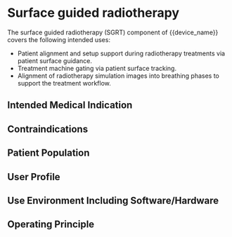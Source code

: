 <!--
Copyright (C) 2022 Radiotherapy AI Holdings Pty Ltd
Copyright (C) 2021-2022 OpenRegulatory (OpenReg GmbH)
This work is licensed under the Creative Commons Attribution 4.0 International
License. <http://creativecommons.org/licenses/by/4.0/>.

Original work by OpenRegulatory available at
<https://github.com/openregulatory/templates>
-->

# Surface guided radiotherapy

The surface guided radiotherapy (SGRT) component of {{device_name}} covers the
following intended uses:

- Patient alignment and setup support during radiotherapy treatments via
  patient surface guidance.
- Treatment machine gating via patient surface tracking.
- Alignment of radiotherapy simulation images into breathing phases to support
  the treatment workflow.

## Intended Medical Indication

<!-- > Describe the condition(s) and/or disease(s) to be screened, monitored,
> treated, diagnosed, or prevented by your software. Importantly, also list
> exclusion criteria: Maybe patients with a certain diagnosis should not be
> using your device. -->

## Contraindications

<!-- > List anything that you want to explicitly exclude from your intended use. -->

## Patient Population

<!-- > Describe the patient population your software is intended to be used on. Note
> that this may overlap with the user profile (section below), but not
> necessarily. Your software could be used by physicians to diagnose diseases
> in patients, so in that case, they don't overlap. Some ideas for
> characteristics to describe: Age group, weight range, health, condition(s). -->

## User Profile

<!-- > Describe the typical user of the software. Some ideas could be:
> Qualifications, prior training (for your software), technical proficiency,
> time spent using the software. -->

## Use Environment Including Software/Hardware

<!-- > Describe the typical use environment. What sort of devices is this running
> on? Does the software only run on one device or on multiple devices? Is it
> loud and chaotic like in an emergency ward? How's the lighting?
>
> Also, add other software or hardware which is required by your device. Most
> commonly, apps require users to have a smartphone with a compatible operating
> system (iOS / Android). -->

## Operating Principle

<!-- > It's kind of a stretch to describe the "operating principle" of software. I
> guess this makes more sense for hardware devices. In any case, I'd just
> generally state what sort of input goes in and what output comes out, e.g.
> you could be processing images and returning diagnoses. -->
